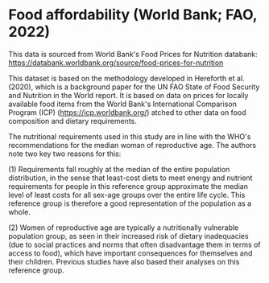 # Food affordability (World Bank; FAO, 2022)

This data is sourced from World Bank's Food Prices for Nutrition databank: https://databank.worldbank.org/source/food-prices-for-nutrition

This dataset is based on the methodology developed in Hereforth et al. (2020), which is a background paper for the UN FAO State of Food Security and Nutrition in the World report. It is based on data on prices for locally available food items from the World Bank's International Comparison Program (ICP) (https://icp.worldbank.org/) atched to other data on food composition and dietary requirements.

The nutritional requirements used in this study are in line with the WHO's recommendations for the median woman of reproductive age. The authors note two key two reasons for this:

(1) Requirements fall roughly at the median of the entire population distribution, in the sense that least-cost diets to meet energy and nutrient requirements for people in this reference group approximate the median level of least costs for all sex-age groups over the entire life cycle. This reference group is therefore a good representation of the population as a whole.

(2) Women of reproductive age are typically a nutritionally vulnerable population group, as seen in their increased risk of dietary inadequacies (due to social practices and norms that often disadvantage them in terms of access to food), which have important consequences for themselves and their children. Previous studies have also based their analyses on this reference group.